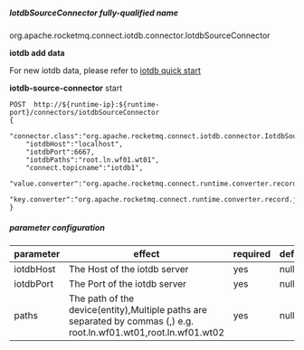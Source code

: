 ##### IotdbSourceConnector fully-qualified name
org.apache.rocketmq.connect.iotdb.connector.IotdbSourceConnector

**iotdb add data**

For new iotdb data, please refer to [iotdb quick start](https://iotdb.apache.org/UserGuide/V1.0.x/QuickStart/QuickStart.html)

**iotdb-source-connector** start

```
POST  http://${runtime-ip}:${runtime-port}/connectors/iotdbSourceConnector
{
    "connector.class":"org.apache.rocketmq.connect.iotdb.connector.IotdbSourceConnector",
    "iotdbHost":"localhost",
    "iotdbPort":6667,
    "iotdbPaths":"root.ln.wf01.wt01",
    "connect.topicname":"iotdb1",
    "value.converter":"org.apache.rocketmq.connect.runtime.converter.record.json.JsonConverter",
    "key.converter":"org.apache.rocketmq.connect.runtime.converter.record.json.JsonConverter"
}
```


##### parameter configuration

parameter | effect                                                                                                             | required |default
---|--------------------------------------------------------------------------------------------------------------------|----------| ---
iotdbHost | The Host of the iotdb server                                                                                       | yes      | null
iotdbPort | The Port of the iotdb server                                                                                       | yes      |  null
paths| The path of the device(entity),Multiple paths are separated by commas (,) e.g. root.ln.wf01.wt01,root.ln.wf01.wt02 | yes      | null